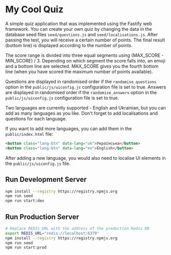 # My Cool Quiz

A simple quiz application that was implemented using the Fastify web framework. You can create your own quiz by changing the data in the database seed files `seed/questions.js` and `seed/localisations.js`. After passing the test, you will receive a certain number of points. The final result (bottom line) is displayed according to the number of points.

The score range is divided into three equal segments using (MAX_SCORE - MIN_SCORE) / 3. Depending on which segment the score falls into, an emoji and a bottom line are selected. MAX_SCORE gives you the fourth bottom line (when you have scored the maximum number of points available).

Questions are displayed in randomised order if the `randomise_questions` option in the `public/js/uiconfig.js` configuration file is set to true. Answers are displayed in randomised order if the `randomise_answers` option in the `public/js/uiconfig.js` configuration file is set to true.

Two languages are currently supported - English and Ukrainian, but you can add as many languages as you like. Don't forget to add localisations and questions for each language.

If you want to add more languages, you can add them in the `public/index.html` file:

```html
<button class="lang-btn" data-lang="uk">Українська</button>
<button class="lang-btn" data-lang="en">English</button>
```

After adding a new language, you would also need to localise UI elements in the `public/js/uiconfig.js` file.

## Run Development Server

```sh
npm install --registry https://registry.npmjs.org
npm run seed
npm run start:dev
```

## Run Production Server

```sh
# Replace REDIS_URL with the address of the production Redis DB
export REDIS_URL="redis://localhost:6379"
npm install --registry https://registry.npmjs.org
npm run seed
npm run start:prod
```
